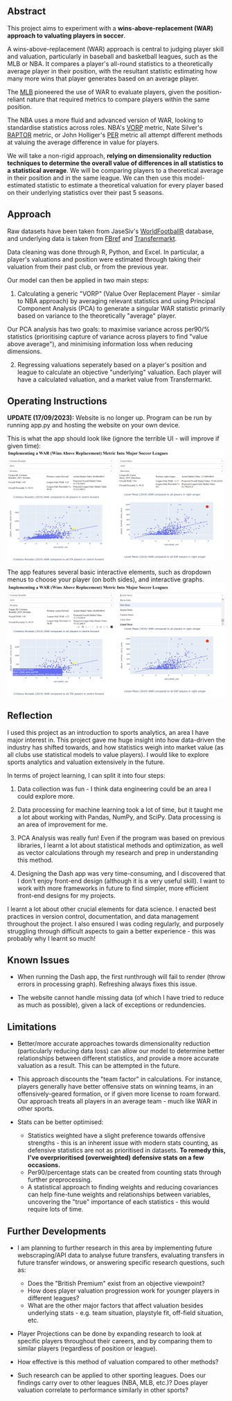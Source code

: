 ## Abstract

This project aims to experiment with a **wins-above-replacement (WAR) approach to valuating players in soccer**. 

A wins-above-replacement (WAR) approach is central to judging player skill and valuation, particularly in baseball and basketball leagues, such as the MLB or NBA. It compares a player's all-round statistics to a theoretically average player in their position, with the resultant statistic estimating how many more wins that player generates based on an average player.

The [MLB](https://www.mlb.com/glossary/advanced-stats/wins-above-replacement) pioneered the use of WAR to evaluate players, given the position-reliant nature that required metrics to compare players within the same position.

The NBA uses a more fluid and advanced version of WAR, looking to standardise statistics across roles. NBA's [VORP](https://www.basketball-reference.com/leaders/vorp_career.html) metric, Nate Silver's [RAPTOR](https://fivethirtyeight.com/features/how-our-raptor-metric-works/) metric, or John Holliger's [PER](https://www.basketball-reference.com/about/per.html) metric all attempt different methods at valuing the average difference in value for players.

We will take a non-rigid approach, **relying on dimensionality reduction techniques to determine the overall value of differences in all statistics to a statistical average**. We will be comparing players to a theoretical average in their position and in the same league. We can then use this model-estimated statistic to estimate a theoretical valuation for every player based on their underlying statistics over their past 5 seasons. 

## Approach

Raw datasets have been taken from JaseSiv's [WorldFootballR](https://jaseziv.github.io/worldfootballR/) database, and underlying data is taken from [FBref](https://fbref.com/en/) and [Transfermarkt](https://www.transfermarkt.com/).

Data cleaning was done through R, Python, and Excel. In particular, a player's valuations and position were estimated through taking their valuation from their past club, or from the previous year.

Our model can then be applied in two main steps:

1. Calculating a generic "VORP" (Value Over Replacement Player - similar to NBA approach) by averaging relevant statistics and using Principal Component Analysis (PCA) to generate a singular WAR statistic primarily based on variance to the theoretically "average" player. 

Our PCA analysis has two goals: to maximise variance across per90/% statistics (prioritising capture of variance across players to find "value above average"), and minimising information loss when reducing dimensions. 

2. Regressing valuations seperately based on a player's position and league to calculate an objective "underlying" valuation. Each player will have a calculated valuation, and a market value from Transfermarkt.

## Operating Instructions

**UPDATE (17/09/2023):** Website is no longer up. Program can be run by running app.py and hosting the website on your own device.

This is what the app should look like (ignore the terrible UI - will improve if given time):
![app-photo](/img/app-photo.png)

The app features several basic interactive elements, such as dropdown menus to choose your player (on both sides), and interactive graphs.
![interactive-photo](/img/app-interactive.png)

## Reflection

I used this project as an introduction to sports analytics, an area I have major interest in. This project gave me huge insight into how data-driven the industry has shifted towards, and how statistics weigh into market value (as all clubs use statistical models to value players). I would like to explore sports analytics and valuation extensively in the future.

In terms of project learning, I can split it into four steps: 

1. Data collection was fun - I think data engineering could be an area I could explore more.

2. Data processing for machine learning took a lot of time, but it taught me a lot about working with Pandas, NumPy, and SciPy. Data processing is an area of improvement for me.

3. PCA Analysis was really fun! Even if the program was based on previous libraries, I learnt a lot about statistical methods and optimization, as well as vector calculations through my research and prep in understanding this method.

4. Designing the Dash app was very time-consuming, and I discovered that I don't enjoy front-end design (although it is a very useful skill). I want to work with more frameworks in future to find simpler, more efficient front-end designs for my projects.

I learnt a lot about other crucial elements for data science. I enacted best practices in version control, documentation, and data management throughout the project. I also ensured I was coding regularly, and purposely struggling through difficult aspects to gain a better experience - this was probably why I learnt so much!

## Known Issues

- When running the Dash app, the first runthrough will fail to render (throw errors in processing graph). Refreshing always fixes this issue.

- The website cannot handle missing data (of which I have tried to reduce as much as possible), given a lack of exceptions or redundencies. 

## Limitations

- Better/more accurate approaches towards dimensionality reduction (particularly reducing data loss) can allow our model to determine better relationships between different statistics, and provide a more accurate valuation as a result. This can be attempted in the future.

- This approach discounts the "team factor" in calculations. For instance, players generally have better offensive stats on winning teams, in an offensively-geared formation, or if given more license to roam forward. Our approach treats all players in an average team - much like WAR in other sports.

- Stats can be better optimised:
    - Statistics weighted have a slight preference towards offensive strengths - this is an inherent issue with modern stats counting, as defensive statistics are not as prioritised in datasets. **To remedy this, I've overprioritised (overweighted) defensive stats on a few occasions.**
    - Per90/percentage stats can be created from counting stats through further preprocessing.
    - A statistical approach to finding weights and reducing covariances can help fine-tune weights and relationships between variables, uncovering the "true" importance of each statistics - this would require lots of time.

## Further Developments

- I am planning to further research in this area by implementing future webscraping/API data to analyse future transfers, evaluating transfers in future transfer windows, or answering specific research questions, such as:
    - Does the "British Premium" exist from an objective viewpoint?
    - How does player valuation progression work for younger players in different leagues?
    - What are the other major factors that affect valuation besides underlying stats - e.g. team situation, playstyle fit, off-field situation, etc.

- Player Projections can be done by expanding research to look at specific players throughout their careers, and by comparing them to similar players (regardless of position or league).

- How effective is this method of valuation compared to other methods?

- Such research can be applied to other sporting leagues. Does our findings carry over to other leagues (NBA, MLB, etc.)? Does player valuation correlate to performance similarly in other sports?